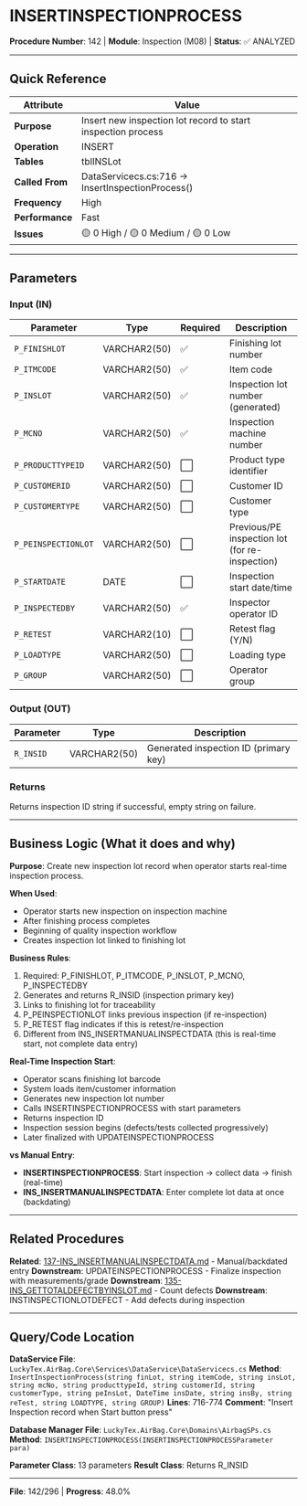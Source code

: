 # INSERTINSPECTIONPROCESS

**Procedure Number**: 142 | **Module**: Inspection (M08) | **Status**: ✅ ANALYZED

---

## Quick Reference

| Attribute | Value |
|-----------|-------|
| **Purpose** | Insert new inspection lot record to start inspection process |
| **Operation** | INSERT |
| **Tables** | tblINSLot |
| **Called From** | DataServicecs.cs:716 → InsertInspectionProcess() |
| **Frequency** | High |
| **Performance** | Fast |
| **Issues** | 🟡 0 High / 🟡 0 Medium / 🟡 0 Low |

---

## Parameters

### Input (IN)

| Parameter | Type | Required | Description |
|-----------|------|----------|-------------|
| `P_FINISHLOT` | VARCHAR2(50) | ✅ | Finishing lot number |
| `P_ITMCODE` | VARCHAR2(50) | ✅ | Item code |
| `P_INSLOT` | VARCHAR2(50) | ✅ | Inspection lot number (generated) |
| `P_MCNO` | VARCHAR2(50) | ✅ | Inspection machine number |
| `P_PRODUCTTYPEID` | VARCHAR2(50) | ⬜ | Product type identifier |
| `P_CUSTOMERID` | VARCHAR2(50) | ⬜ | Customer ID |
| `P_CUSTOMERTYPE` | VARCHAR2(50) | ⬜ | Customer type |
| `P_PEINSPECTIONLOT` | VARCHAR2(50) | ⬜ | Previous/PE inspection lot (for re-inspection) |
| `P_STARTDATE` | DATE | ⬜ | Inspection start date/time |
| `P_INSPECTEDBY` | VARCHAR2(50) | ✅ | Inspector operator ID |
| `P_RETEST` | VARCHAR2(10) | ⬜ | Retest flag (Y/N) |
| `P_LOADTYPE` | VARCHAR2(50) | ⬜ | Loading type |
| `P_GROUP` | VARCHAR2(50) | ⬜ | Operator group |

### Output (OUT)

| Parameter | Type | Description |
|-----------|------|-------------|
| `R_INSID` | VARCHAR2(50) | Generated inspection ID (primary key) |

### Returns

Returns inspection ID string if successful, empty string on failure.

---

## Business Logic (What it does and why)

**Purpose**: Create new inspection lot record when operator starts real-time inspection process.

**When Used**:
- Operator starts new inspection on inspection machine
- After finishing process completes
- Beginning of quality inspection workflow
- Creates inspection lot linked to finishing lot

**Business Rules**:
1. Required: P_FINISHLOT, P_ITMCODE, P_INSLOT, P_MCNO, P_INSPECTEDBY
2. Generates and returns R_INSID (inspection primary key)
3. Links to finishing lot for traceability
4. P_PEINSPECTIONLOT links previous inspection (if re-inspection)
5. P_RETEST flag indicates if this is retest/re-inspection
6. Different from INS_INSERTMANUALINSPECTDATA (this is real-time start, not complete data entry)

**Real-Time Inspection Start**:
- Operator scans finishing lot barcode
- System loads item/customer information
- Generates new inspection lot number
- Calls INSERTINSPECTIONPROCESS with start parameters
- Returns inspection ID
- Inspection session begins (defects/tests collected progressively)
- Later finalized with UPDATEINSPECTIONPROCESS

**vs Manual Entry**:
- **INSERTINSPECTIONPROCESS**: Start inspection → collect data → finish (real-time)
- **INS_INSERTMANUALINSPECTDATA**: Enter complete lot data at once (backdating)

---

## Related Procedures

**Related**: [137-INS_INSERTMANUALINSPECTDATA.md](./137-INS_INSERTMANUALINSPECTDATA.md) - Manual/backdated entry
**Downstream**: UPDATEINSPECTIONPROCESS - Finalize inspection with measurements/grade
**Downstream**: [135-INS_GETTOTALDEFECTBYINSLOT.md](./135-INS_GETTOTALDEFECTBYINSLOT.md) - Count defects
**Downstream**: INSTINSPECTIONLOTDEFECT - Add defects during inspection

---

## Query/Code Location

**DataService File**: `LuckyTex.AirBag.Core\Services\DataService\DataServicecs.cs`
**Method**: `InsertInspectionProcess(string finLot, string itemCode, string insLot, string mcNo, string producttypeId, string customerId, string customerType, string peInsLot, DateTime insDate, string insBy, string reTest, string LOADTYPE, string GROUP)`
**Lines**: 716-774
**Comment**: "Insert Inspection record when Start button press"

**Database Manager File**: `LuckyTex.AirBag.Core\Domains\AirbagSPs.cs`
**Method**: `INSERTINSPECTIONPROCESS(INSERTINSPECTIONPROCESSParameter para)`

**Parameter Class**: 13 parameters
**Result Class**: Returns R_INSID

---

**File**: 142/296 | **Progress**: 48.0%
